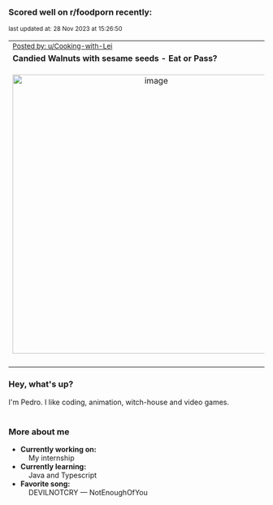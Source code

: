 ### Scored well on r/foodporn recently:

<p align="left"><sub>last updated at: 28 Nov 2023 at 15:26:50</sub></p>

|   |
| --- |
| <sub>[Posted by: u/Cooking-with-Lei][source]</sub> |
| **Candied Walnuts with sesame seeds - Eat or Pass?** | 
|<p align="center"> <img alt="image" src="https://i.redd.it/u2qxclv61y2c1.jpg" width="550" /> </p>|
|   |

### Hey, what's up?

I'm Pedro. I like coding, animation, witch-house and video games.<br><br>

### More about me
- **Currently working on:**  
&nbsp;&nbsp;&nbsp;&nbsp;My internship
- **Currently learning:**  
&nbsp;&nbsp;&nbsp;&nbsp;Java and Typescript
- **Favorite song:**  
&nbsp;&nbsp;&nbsp;&nbsp;DEVILNOTCRY — NotEnoughOfYou<br><br>

  



  
  
  
[linkedin]: https://linkedin.com/in/pedro-h-r-gomes-8a487b14a/
[gmail]: mailto:pilique11@gmail.com
[source]: https://reddit.com/r/FoodPorn/comments/185bkup/candied_walnuts_with_sesame_seeds_eat_or_pass/
[redditAPI]: https://www.reddit.com/dev/api/